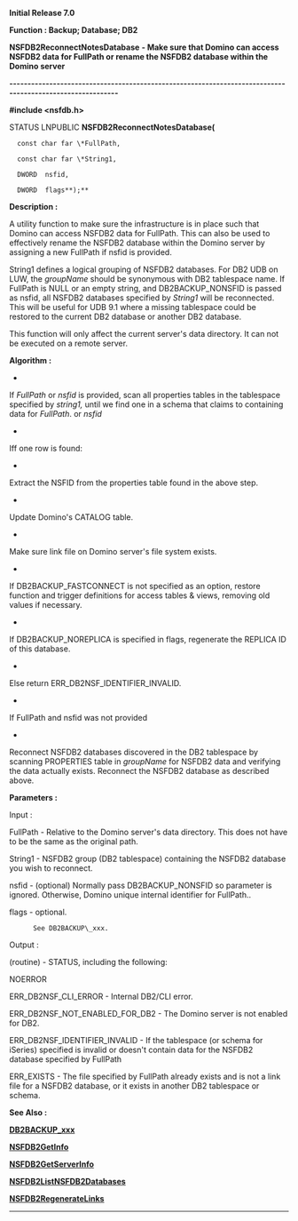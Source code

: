 




<!--
 /\* Font Definitions \*/
 @font-face
 {font-family:Helv;
 panose-1:2 11 6 4 2 2 2 3 2 4;}
@font-face
 {font-family:"Cambria Math";
 panose-1:2 4 5 3 5 4 6 3 2 4;}
 /\* Style Definitions \*/
 p.MsoNormal, li.MsoNormal, div.MsoNormal
 {margin-top:0cm;
 margin-right:0cm;
 margin-bottom:8.0pt;
 margin-left:0cm;
 line-height:107%;
 font-size:11.0pt;
 font-family:"Calibri",sans-serif;}
.MsoChpDefault
 {font-size:11.0pt;}
.MsoPapDefault
 {margin-bottom:8.0pt;
 line-height:107%;}
 /\* Page Definitions \*/
 @page WordSection1
 {size:612.0pt 792.0pt;
 margin:72.0pt 72.0pt 72.0pt 72.0pt;}
div.WordSection1
 {page:WordSection1;}
 /\* List Definitions \*/
 ol
 {margin-bottom:0cm;}
ul
 {margin-bottom:0cm;}
-->




**Initial Release 7.0**



**Function : Backup; Database; DB2**



**NSFDB2ReconnectNotesDatabase** **- Make sure
that Domino can access NSFDB2 data for FullPath or rename the NSFDB2 database
within the Domino server** 


**----------------------------------------------------------------------------------------------------------**



**#include <nsfdb.h>**



STATUS
LNPUBLIC **NSFDB2ReconnectNotesDatabase(**  

      const char far \*FullPath,  

      const char far \*String1,  

      DWORD  nsfid,  

      DWORD  flags**);**



**Description :**



A utility
function to make sure the infrastructure is in place such that Domino can
access NSFDB2 data for FullPath.   This can also be used to effectively rename
the NSFDB2 database within the Domino server by assigning a new FullPath if
nsfid is provided.


 


String1
defines a logical grouping of NSFDB2 databases.  For DB2 UDB on LUW, the *groupName* 
should be synonymous with DB2 tablespace name.   If FullPath is NULL or an
empty string, and DB2BACKUP\_NONSFID is passed as nsfid, all NSFDB2 databases
specified by *String1* will be reconnected.  This will be useful for UDB
9.1 where a missing tablespace could be restored to the current DB2 database or
another DB2 database.


 


This
function will only affect the current server's data directory.  It can not be
executed on a remote server.


 


**Algorithm :**


*       
If *FullPath*  or *nsfid*  is provided, scan all
properties tables in the tablespace specified by *string1,* until we find
one in a schema that claims to containing data for *FullPath*. or *nsfid*


*       
Iff one row is found:


*       
Extract the NSFID from the properties table found in the above
step.


*       
Update Domino's CATALOG table.


*       
Make sure link file on  Domino server's file system exists.


*       
If DB2BACKUP\_FASTCONNECT is not specified as an option, restore
function and trigger definitions for access tables & views, removing old
values if necessary.


*       
If DB2BACKUP\_NOREPLICA is specified in flags, regenerate the
REPLICA ID of this database.


*       
Else return ERR\_DB2NSF\_IDENTIFIER\_INVALID.


*       
If FullPath and nsfid was not provided


*       
Reconnect NSFDB2 databases discovered in the DB2 tablespace by
scanning PROPERTIES table in *groupName* for NSFDB2 data and verifying the
data actually exists.  Reconnect the NSFDB2 database as described above.


 


 


**Parameters :**



Input :  

FullPath  -  Relative to the Domino server's data directory.  This does not
have to be the same as the original path.  

  

String1  -  NSFDB2 group (DB2 tablespace) containing the NSFDB2 database you
wish to reconnect.  

  

  

nsfid  -  (optional) Normally pass DB2BACKUP\_NONSFID so parameter is ignored. 
Otherwise, Domino unique internal identifier for FullPath..  

  

flags  -  optional.    

          See DB2BACKUP\_xxx.  

  




Output :  

(routine)  -  STATUS, including the following:  

NOERROR  

ERR\_DB2NSF\_CLI\_ERROR - Internal DB2/CLI error.  

ERR\_DB2NSF\_NOT\_ENABLED\_FOR\_DB2 - The Domino server is not enabled for DB2.  

ERR\_DB2NSF\_IDENTIFIER\_INVALID  - If the tablespace (or schema for iSeries)
specified is invalid or doesn't contain data for the NSFDB2 database specified
by FullPath  

ERR\_EXISTS - The file specified by FullPath already exists and is not a link
file for a NSFDB2 database, or it exists in another DB2 tablespace or schema.  

  

  




 **See Also :**


**[DB2BACKUP\_xxx](notes:///8525872100478C66/61FD4E9848264AD28525620B006BA8BD/4D455E10ABF8DF9F85256E85004A2764)**


**[NSFDB2GetInfo](notes:///8525872100478C66/61FD4E9848264AD28525620B006BA8BD/406189AFDCB6E04385256E60004A00D1)**


**[NSFDB2GetServerInfo](notes:///8525872100478C66/61FD4E9848264AD28525620B006BA8BD/F4041BDF22D5C4B585256E60004CAE77)**


**[NSFDB2ListNSFDB2Databases](notes:///8525872100478C66/61FD4E9848264AD28525620B006BA8BD/A57AF7CF730AA01685256E6000560BE5)**


**[NSFDB2RegenerateLinks](notes:///8525872100478C66/61FD4E9848264AD28525620B006BA8BD/986F1A03FA32C49985256E600055985D)**



----------------------------------------------------------------------------------------------------------


 






